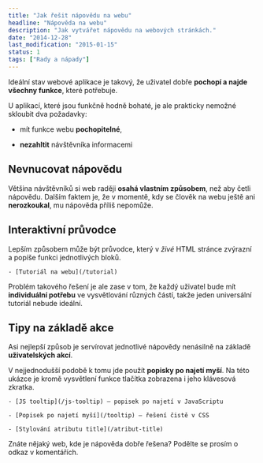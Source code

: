 ```yaml
---
title: "Jak řešit nápovědu na webu"
headline: "Nápověda na webu"
description: "Jak vytvářet nápovědu na webových stránkách."
date: "2014-12-28"
last_modification: "2015-01-15"
status: 1
tags: ["Rady a nápady"]
---
```


Ideální stav webové aplikace je takový, že uživatel dobře **pochopí a najde všechny funkce**, které potřebuje.

U aplikací, které jsou funkčně hodně bohaté, je ale prakticky nemožné skloubit dva požadavky:

  - mít funkce webu **pochopitelné**,

  - **nezahltit** návštěvníka informacemi

## Nevnucovat nápovědu

Většina návštěvníků si web raději **osahá vlastním způsobem**, než aby četli nápovědu. Dalším faktem je, že v momentě, kdy se člověk na webu ještě ani **nerozkoukal**, mu nápověda příliš nepomůže.

## Interaktivní průvodce

Lepším způsobem může být průvodce, který v *živé* HTML stránce zvýrazní a popíše funkci jednotlivých bloků.

    - [Tutoriál na webu](/tutorial)

Problém takového řešení je ale zase v tom, že každý uživatel bude mít **individuální potřebu** ve vysvětlování různých částí, takže jeden universální tutoriál nebude ideální.

## Tipy na základě akce

Asi nejlepší způsob je servírovat jednotlivé nápovědy nenásilně na základě **uživatelských akcí**.

V nejjednodušší podobě k tomu jde použít **popisky po najetí myší**. Na této ukázce je kromě vysvětlení funkce tlačítka zobrazena i jeho klávesová zkratka.

    - [JS tooltip](/js-tooltip) – popisek po najetí v JavaScriptu

    - [Popisek po najetí myší](/tooltip) – řešení čistě v CSS

    - [Stylování atributu title](/atribut-title)

Znáte nějaký web, kde je nápověda dobře řešena? Podělte se prosím o odkaz v komentářích.